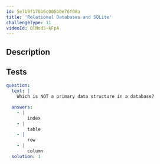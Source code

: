 ```yaml
---
id: 5e7b9f170b6c005b0e76f08a
title: 'Relational Databases and SQLite'
challengeType: 11
videoId: QlNod5-kFpA
---
```


## Description

<section id='description'>

</section>

## Tests

<section id='tests'>

```yml
question:
  text: |
    Which is NOT a primary data structure in a database?

  answers:
    - |
        index
    - |
        table
    - |
        row
    - |
        column
  solution: 1
```

</section>
